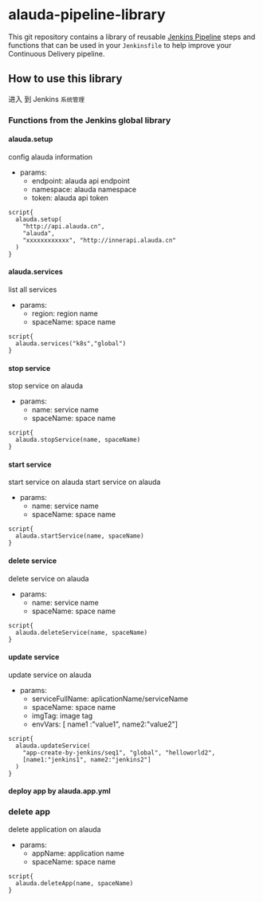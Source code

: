# alauda-pipeline-library

This git repository contains a library of reusable [Jenkins Pipeline](https://jenkins.io/doc/book/pipeline/) steps and functions that can be used in your `Jenkinsfile` to help improve your Continuous Delivery pipeline.

## How to use this library

进入 到 Jenkins `系统管理`

### Functions from the Jenkins global library
#### alauda.setup
config alauda information
- params:
  - endpoint: alauda api endpoint
  - namespace: alauda namespace
  - token: alauda api token

```
script{
  alauda.setup(
    "http://api.alauda.cn",
    "alauda",
    "xxxxxxxxxxxx", "http://innerapi.alauda.cn"
  )
}
```
#### alauda.services
list all services
- params:
  - region: region name
  - spaceName: space name

```
script{
  alauda.services("k8s","global")
}
```

#### stop service
stop service on alauda
- params:
  - name: service name
  - spaceName: space name
```
script{
  alauda.stopService(name, spaceName)
}
```

#### start service
start service on alauda
start service on alauda
- params:
  - name: service name
  - spaceName: space name
```
script{
  alauda.startService(name, spaceName)
}
```


#### delete service
delete service on alauda
- params:
  - name: service name
  - spaceName: space name
```
script{
  alauda.deleteService(name, spaceName)
}
```

#### update service
update service on alauda
- params:
  - serviceFullName: aplicationName/serviceName
  - spaceName: space name
  - imgTag: image tag
  - envVars: [ name1 :"value1", name2:"value2"]
```
script{
  alauda.updateService(
    "app-create-by-jenkins/seq1", "global", "helloworld2", 
    [name1:"jenkins1", name2:"jenkins2"]
  )
}
```

#### deploy app by alauda.app.yml



### delete app

delete application on alauda
- params:
  - appName: application name
  - spaceName: space name
```
script{
  alauda.deleteApp(name, spaceName)
}





